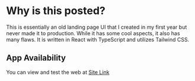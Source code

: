 # Why is this posted?
This is essentially an old landing page UI that I created in my first year but never made it to production. While it has some cool aspects, it also has many flaws. It is written in React with TypeScript and utilizes Tailwind CSS.

## App Availability

You can view and test the web at [Site Link](https://carrot2803.github.io/old-landing-page-ui/)